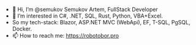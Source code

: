 - 👋 Hi, I’m @semukov Semukov Artem, FullStack Developer
- 👀 I’m interested in C#, .NET, SQL, Rust, Python, VBA+Excel. 
- So my tech-stack: Blazor, ASP.NET MVC (WebApi), EF, T-SQL, PgSQL, Docker.
- 📫 How to reach me: https://robotobor.pro

<!---
semukov/semukov is a ✨ special ✨ repository because its `README.md` (this file) appears on your GitHub profile.
You can click the Preview link to take a look at your changes.
--->

